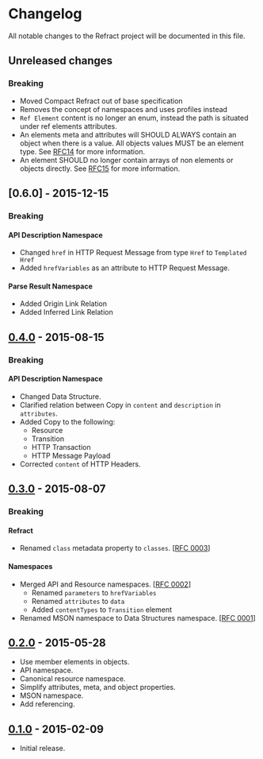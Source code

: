 # Changelog
All notable changes to the Refract project will be documented in this file.

## Unreleased changes

### Breaking

- Moved Compact Refract out of base specification
- Removes the concept of namespaces and uses profiles instead
- `Ref Element` content is no longer an enum, instead the path is situated
  under ref elements attributes.
- An elements meta and attributes will SHOULD ALWAYS contain an object when
  there is a value. All objects values MUST be an element type. See
  [RFC14](https://github.com/refractproject/rfcs/blob/master/text/0014-meta-attributes-type.md)
  for more information.
- An element SHOULD no longer contain arrays of non elements or objects
  directly. See
  [RFC15](https://github.com/refractproject/rfcs/blob/master/text/0015-full-serialisation.md)
  for more information.

## [0.6.0] - 2015-12-15

### Breaking

#### API Description Namespace
- Changed `href` in HTTP Request Message from type `Href` to `Templated Href`
- Added `hrefVariables` as an attribute to HTTP Request Message.

#### Parse Result Namespace
- Added Origin Link Relation
- Added Inferred Link Relation

## [0.4.0] - 2015-08-15

### Breaking

#### API Description Namespace
- Changed Data Structure.
- Clarified relation between Copy in `content` and `description` in `attributes`.
- Added Copy to the following:
  - Resource
  - Transition
  - HTTP Transaction
  - HTTP Message Payload
- Corrected `content` of HTTP Headers.

## [0.3.0] - 2015-08-07

### Breaking

#### Refract
- Renamed `class` metadata property to `classes`. [[RFC 0003]]

#### Namespaces
- Merged API and Resource namespaces. [[RFC 0002]]
  - Renamed `parameters` to `hrefVariables`
  - Renamed `attributes` to `data`
  - Added `contentTypes` to `Transition` element
- Renamed MSON namespace to Data Structures namespace. [[RFC 0001]]

## [0.2.0] - 2015-05-28

- Use member elements in objects.
- API namespace.
- Canonical resource namespace.
- Simplify attributes, meta, and object properties.
- MSON namespace.
- Add referencing.

## [0.1.0] - 2015-02-09

- Initial release.

[0.4.0]: https://github.com/refractproject/refract-spec/compare/v0.3.0...v0.4.0
[0.3.0]: https://github.com/refractproject/refract-spec/compare/v0.2.0...v0.3.0
[0.2.0]: https://github.com/refractproject/refract-spec/compare/v0.1.0...v0.2.0
[0.1.0]: https://github.com/refractproject/refract-spec/tree/v0.1.0

[RFC 0004]: https://github.com/refractproject/rfcs/blob/master/text/0004-clarify-api-namespace.md
[RFC 0003]: https://github.com/refractproject/rfcs/blob/master/text/0003-class-rename.md
[RFC 0002]: https://github.com/refractproject/rfcs/blob/master/text/0002-clarity-api-description.md
[RFC 0001]: https://github.com/refractproject/rfcs/blob/master/text/0001-mson-rename.md
